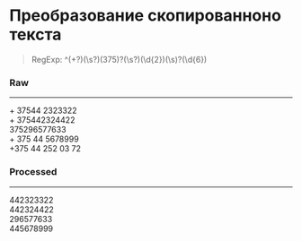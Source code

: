 Преобразование скопированноно текста
====================================

> RegExp: ^(\+?)(\s?)(375)?(\s?)(\d{2})(\s)?(\d{6})

### Raw
-----------------------
\+ 37544 2323322<br>
\+ 375442324422<br>
375296577633<br>
\+ 375 44 5678999<br>
\+375 44 252 03 72<br>

### Processed
----------------------

442323322<br>
442324422<br>
296577633<br>
445678999<br>
